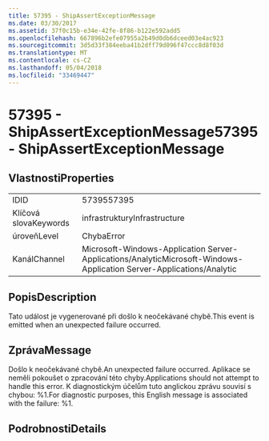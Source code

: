 ```yaml
---
title: 57395 - ShipAssertExceptionMessage
ms.date: 03/30/2017
ms.assetid: 37f0c15b-e34e-42fe-8f86-b122e592add5
ms.openlocfilehash: 667896b2efe07955a2b49d0db6dceed03e4ac923
ms.sourcegitcommit: 3d5d33f384eeba41b2dff79d096f47ccc8d8f03d
ms.translationtype: MT
ms.contentlocale: cs-CZ
ms.lasthandoff: 05/04/2018
ms.locfileid: "33469447"
---
```

# <a name="57395---shipassertexceptionmessage"></a><span data-ttu-id="3a159-102">57395 - ShipAssertExceptionMessage</span><span class="sxs-lookup"><span data-stu-id="3a159-102">57395 - ShipAssertExceptionMessage</span></span>
## <a name="properties"></a><span data-ttu-id="3a159-103">Vlastnosti</span><span class="sxs-lookup"><span data-stu-id="3a159-103">Properties</span></span>  
  
|||  
|-|-|  
|<span data-ttu-id="3a159-104">ID</span><span class="sxs-lookup"><span data-stu-id="3a159-104">ID</span></span>|<span data-ttu-id="3a159-105">57395</span><span class="sxs-lookup"><span data-stu-id="3a159-105">57395</span></span>|  
|<span data-ttu-id="3a159-106">Klíčová slova</span><span class="sxs-lookup"><span data-stu-id="3a159-106">Keywords</span></span>|<span data-ttu-id="3a159-107">infrastruktury</span><span class="sxs-lookup"><span data-stu-id="3a159-107">Infrastructure</span></span>|  
|<span data-ttu-id="3a159-108">úroveň</span><span class="sxs-lookup"><span data-stu-id="3a159-108">Level</span></span>|<span data-ttu-id="3a159-109">Chyba</span><span class="sxs-lookup"><span data-stu-id="3a159-109">Error</span></span>|  
|<span data-ttu-id="3a159-110">Kanál</span><span class="sxs-lookup"><span data-stu-id="3a159-110">Channel</span></span>|<span data-ttu-id="3a159-111">Microsoft-Windows-Application Server-Applications/Analytic</span><span class="sxs-lookup"><span data-stu-id="3a159-111">Microsoft-Windows-Application Server-Applications/Analytic</span></span>|  
  
## <a name="description"></a><span data-ttu-id="3a159-112">Popis</span><span class="sxs-lookup"><span data-stu-id="3a159-112">Description</span></span>  
 <span data-ttu-id="3a159-113">Tato událost je vygenerované při došlo k neočekávané chybě.</span><span class="sxs-lookup"><span data-stu-id="3a159-113">This event is emitted when an unexpected failure occurred.</span></span>  
  
## <a name="message"></a><span data-ttu-id="3a159-114">Zpráva</span><span class="sxs-lookup"><span data-stu-id="3a159-114">Message</span></span>  
 <span data-ttu-id="3a159-115">Došlo k neočekávané chybě.</span><span class="sxs-lookup"><span data-stu-id="3a159-115">An unexpected failure occurred.</span></span> <span data-ttu-id="3a159-116">Aplikace se neměli pokoušet o zpracování této chyby.</span><span class="sxs-lookup"><span data-stu-id="3a159-116">Applications should not attempt to handle this error.</span></span> <span data-ttu-id="3a159-117">K diagnostickým účelům tuto anglickou zprávu souvisí s chybou: %1.</span><span class="sxs-lookup"><span data-stu-id="3a159-117">For diagnostic purposes, this English message is associated with the failure: %1.</span></span>  
  
## <a name="details"></a><span data-ttu-id="3a159-118">Podrobnosti</span><span class="sxs-lookup"><span data-stu-id="3a159-118">Details</span></span>
